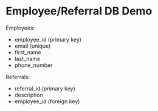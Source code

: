 # Employee/Referral DB Demo

Employees:
- employee_id (primary key)
- email (unique)
- first_name
- last_name
- phone_number

Referrals:
- referral_id (primary key)
- description
- employee_id (foreign key)